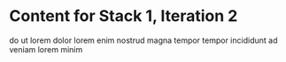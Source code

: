 # Content for Stack 1, Iteration 2
do ut lorem dolor lorem enim nostrud magna tempor tempor incididunt ad veniam lorem minim 
